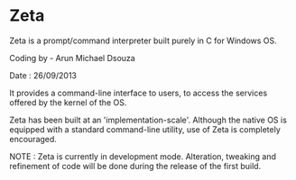 Zeta
====

Zeta is a prompt/command interpreter built purely in C for Windows OS.

Coding by - Arun Michael Dsouza 

Date : 26/09/2013

It provides a command-line interface to users, to access the services offered by the kernel of the OS.

Zeta has been built at an 'implementation-scale'. Although the native OS
is equipped with a standard command-line utility, use of Zeta is completely encouraged.


NOTE : Zeta is currently in development mode. Alteration, tweaking and refinement of code will be done during the release of the first build.
